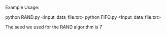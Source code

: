 Example Usage:

python RAND.py <input_data_file.txt>
python FIFO.py <Input_data_file.txt>

The seed we used for the RAND algorithm is 7
